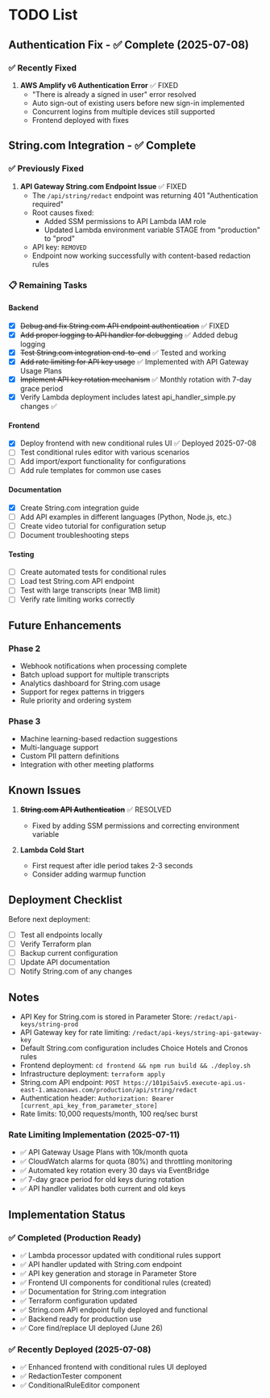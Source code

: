 # TODO List

## Authentication Fix - ✅ Complete (2025-07-08)

### ✅ Recently Fixed
1. **AWS Amplify v6 Authentication Error** ✅ FIXED
   - "There is already a signed in user" error resolved
   - Auto sign-out of existing users before new sign-in implemented
   - Concurrent logins from multiple devices still supported
   - Frontend deployed with fixes

## String.com Integration - ✅ Complete

### ✅ Previously Fixed
1. **API Gateway String.com Endpoint Issue** ✅ FIXED
   - The `/api/string/redact` endpoint was returning 401 "Authentication required"
   - Root causes fixed:
     - Added SSM permissions to API Lambda IAM role
     - Updated Lambda environment variable STAGE from "production" to "prod"
   - API key: `REMOVED`
   - Endpoint now working successfully with content-based redaction rules

### 📋 Remaining Tasks

#### Backend
- [x] ~~Debug and fix String.com API endpoint authentication~~ ✅ FIXED
- [x] ~~Add proper logging to API handler for debugging~~ ✅ Added debug logging
- [x] ~~Test String.com integration end-to-end~~ ✅ Tested and working
- [x] ~~Add rate limiting for API key usage~~ ✅ Implemented with API Gateway Usage Plans
- [x] ~~Implement API key rotation mechanism~~ ✅ Monthly rotation with 7-day grace period
- [x] Verify Lambda deployment includes latest api_handler_simple.py changes ✅

#### Frontend
- [x] Deploy frontend with new conditional rules UI ✅ Deployed 2025-07-08
- [ ] Test conditional rules editor with various scenarios
- [ ] Add import/export functionality for configurations
- [ ] Add rule templates for common use cases

#### Documentation
- [x] Create String.com integration guide
- [ ] Add API examples in different languages (Python, Node.js, etc.)
- [ ] Create video tutorial for configuration setup
- [ ] Document troubleshooting steps

#### Testing
- [ ] Create automated tests for conditional rules
- [ ] Load test String.com API endpoint
- [ ] Test with large transcripts (near 1MB limit)
- [ ] Verify rate limiting works correctly

## Future Enhancements

### Phase 2
- Webhook notifications when processing complete
- Batch upload support for multiple transcripts
- Analytics dashboard for String.com usage
- Support for regex patterns in triggers
- Rule priority and ordering system

### Phase 3
- Machine learning-based redaction suggestions
- Multi-language support
- Custom PII pattern definitions
- Integration with other meeting platforms

## Known Issues

1. ~~**String.com API Authentication**~~ ✅ RESOLVED
   - Fixed by adding SSM permissions and correcting environment variable

2. **Lambda Cold Start**
   - First request after idle period takes 2-3 seconds
   - Consider adding warmup function

## Deployment Checklist

Before next deployment:
- [ ] Test all endpoints locally
- [ ] Verify Terraform plan
- [ ] Backup current configuration
- [ ] Update API documentation
- [ ] Notify String.com of any changes

## Notes

- API Key for String.com is stored in Parameter Store: `/redact/api-keys/string-prod`
- API Gateway key for rate limiting: `/redact/api-keys/string-api-gateway-key`
- Default String.com configuration includes Choice Hotels and Cronos rules
- Frontend deployment: `cd frontend && npm run build && ./deploy.sh`
- Infrastructure deployment: `terraform apply`
- String.com API endpoint: `POST https://101pi5aiv5.execute-api.us-east-1.amazonaws.com/production/api/string/redact`
- Authentication header: `Authorization: Bearer [current_api_key_from_parameter_store]`
- Rate limits: 10,000 requests/month, 100 req/sec burst

### Rate Limiting Implementation (2025-07-11)
- ✅ API Gateway Usage Plans with 10k/month quota
- ✅ CloudWatch alarms for quota (80%) and throttling monitoring
- ✅ Automated key rotation every 30 days via EventBridge
- ✅ 7-day grace period for old keys during rotation
- ✅ API handler validates both current and old keys

## Implementation Status

### ✅ Completed (Production Ready)
- ✅ Lambda processor updated with conditional rules support
- ✅ API handler updated with String.com endpoint
- ✅ API key generation and storage in Parameter Store
- ✅ Frontend UI components for conditional rules (created)
- ✅ Documentation for String.com integration
- ✅ Terraform configuration updated
- ✅ String.com API endpoint fully deployed and functional
- ✅ Backend ready for production use
- ✅ Core find/replace UI deployed (June 26)

### ✅ Recently Deployed (2025-07-08)
- ✅ Enhanced frontend with conditional rules UI deployed
- ✅ RedactionTester component
- ✅ ConditionalRuleEditor component